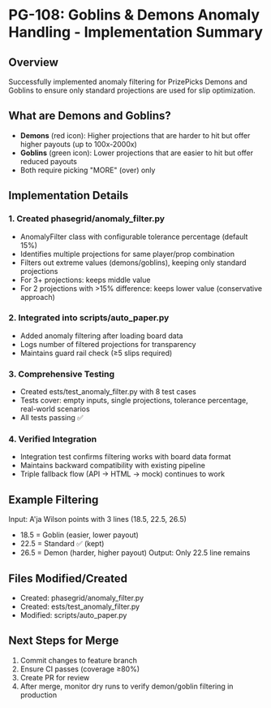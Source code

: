 ﻿# PG-108: Goblins & Demons Anomaly Handling - Implementation Summary

## Overview
Successfully implemented anomaly filtering for PrizePicks Demons and Goblins to ensure only standard projections are used for slip optimization.

## What are Demons and Goblins?
- **Demons** (red icon): Higher projections that are harder to hit but offer higher payouts (up to 100x-2000x)
- **Goblins** (green icon): Lower projections that are easier to hit but offer reduced payouts
- Both require picking "MORE" (over) only

## Implementation Details

### 1. Created phasegrid/anomaly_filter.py
- AnomalyFilter class with configurable tolerance percentage (default 15%)
- Identifies multiple projections for same player/prop combination
- Filters out extreme values (demons/goblins), keeping only standard projections
- For 3+ projections: keeps middle value
- For 2 projections with >15% difference: keeps lower value (conservative approach)

### 2. Integrated into scripts/auto_paper.py
- Added anomaly filtering after loading board data
- Logs number of filtered projections for transparency
- Maintains guard rail check (≥5 slips required)

### 3. Comprehensive Testing
- Created 	ests/test_anomaly_filter.py with 8 test cases
- Tests cover: empty inputs, single projections, tolerance percentage, real-world scenarios
- All tests passing ✅

### 4. Verified Integration
- Integration test confirms filtering works with board data format
- Maintains backward compatibility with existing pipeline
- Triple fallback flow (API → HTML → mock) continues to work

## Example Filtering
Input: A'ja Wilson points with 3 lines (18.5, 22.5, 26.5)
- 18.5 = Goblin (easier, lower payout)
- 22.5 = Standard ✅ (kept)
- 26.5 = Demon (harder, higher payout)
Output: Only 22.5 line remains

## Files Modified/Created
- Created: phasegrid/anomaly_filter.py
- Created: 	ests/test_anomaly_filter.py
- Modified: scripts/auto_paper.py

## Next Steps for Merge
1. Commit changes to feature branch
2. Ensure CI passes (coverage ≥80%)
3. Create PR for review
4. After merge, monitor dry runs to verify demon/goblin filtering in production

